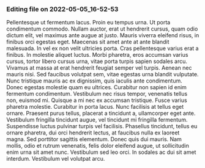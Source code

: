 

### Editing file on 2022-05-05_16-52-53

Pellentesque ut fermentum lacus. Proin eu tempus urna. Ut porta condimentum commodo. Nullam auctor, erat ut hendrerit cursus, quam odio dictum elit, vel maximus ante augue at justo. Mauris viverra eleifend risus, in finibus orci egestas eget. Maecenas sit amet ante at ante blandit malesuada. In vel ex non velit ultricies porta. Cras pellentesque varius erat a finibus. In molestie aliquet luctus. Morbi pharetra, eros accumsan varius cursus, tortor libero cursus urna, vitae porta turpis sapien sodales arcu. Vivamus at massa at erat hendrerit feugiat semper vel turpis.
Aenean nec mauris nisi. Sed faucibus volutpat sem, vitae egestas urna blandit vulputate. Nunc tristique mauris ac ex dignissim, quis iaculis ante condimentum. Donec egestas molestie quam eu ultrices. Curabitur non sapien id enim fermentum condimentum. Vestibulum nec risus tempor, venenatis tellus non, euismod mi. Quisque a mi nec ex accumsan tristique. Fusce varius pharetra molestie.
Curabitur in porta lacus. Nunc facilisis at tellus eget ornare. Praesent purus tellus, placerat a tincidunt a, ullamcorper eget ante. Vestibulum fringilla tincidunt augue, vel tincidunt mi fringilla fermentum. Suspendisse luctus pulvinar turpis vel facilisis. Phasellus tincidunt, tellus eu ornare pharetra, dui orci hendrerit lectus, at faucibus nulla ex laoreet magna. Sed porttitor sagittis elementum. Donec quis dui mauris. Nam mollis, odio et rutrum venenatis, felis dolor eleifend augue, ut sollicitudin enim urna sit amet nunc. Vestibulum sed leo orci. In sodales ac dui sit amet interdum. Vestibulum vel volutpat arcu.


